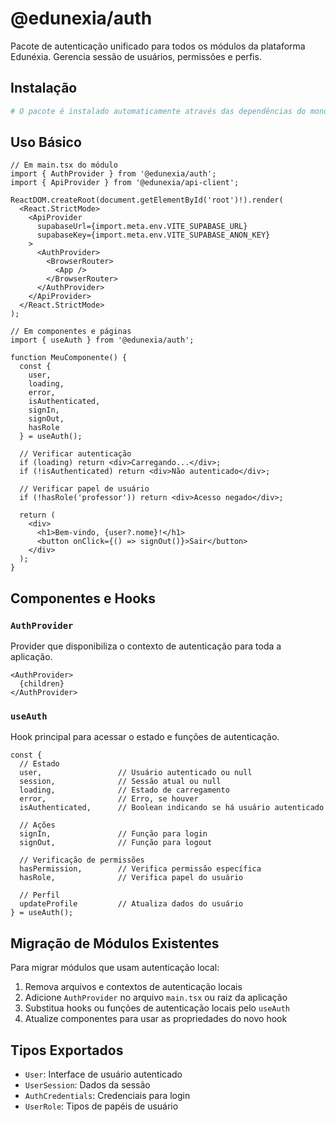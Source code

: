 # @edunexia/auth

Pacote de autenticação unificado para todos os módulos da plataforma Edunéxia. Gerencia sessão de usuários, permissões e perfis.

## Instalação

```bash
# O pacote é instalado automaticamente através das dependências do monorepo
```

## Uso Básico

```tsx
// Em main.tsx do módulo
import { AuthProvider } from '@edunexia/auth';
import { ApiProvider } from '@edunexia/api-client';

ReactDOM.createRoot(document.getElementById('root')!).render(
  <React.StrictMode>
    <ApiProvider
      supabaseUrl={import.meta.env.VITE_SUPABASE_URL}
      supabaseKey={import.meta.env.VITE_SUPABASE_ANON_KEY}
    >
      <AuthProvider>
        <BrowserRouter>
          <App />
        </BrowserRouter>
      </AuthProvider>
    </ApiProvider>
  </React.StrictMode>
);

// Em componentes e páginas
import { useAuth } from '@edunexia/auth';

function MeuComponente() {
  const { 
    user,
    loading,
    error,
    isAuthenticated,
    signIn,
    signOut,
    hasRole
  } = useAuth();
  
  // Verificar autenticação
  if (loading) return <div>Carregando...</div>;
  if (!isAuthenticated) return <div>Não autenticado</div>;
  
  // Verificar papel de usuário
  if (!hasRole('professor')) return <div>Acesso negado</div>;
  
  return (
    <div>
      <h1>Bem-vindo, {user?.nome}!</h1>
      <button onClick={() => signOut()}>Sair</button>
    </div>
  );
}
```

## Componentes e Hooks

### `AuthProvider`

Provider que disponibiliza o contexto de autenticação para toda a aplicação.

```tsx
<AuthProvider>
  {children}
</AuthProvider>
```

### `useAuth`

Hook principal para acessar o estado e funções de autenticação.

```tsx
const { 
  // Estado
  user,                 // Usuário autenticado ou null
  session,              // Sessão atual ou null
  loading,              // Estado de carregamento
  error,                // Erro, se houver
  isAuthenticated,      // Boolean indicando se há usuário autenticado
  
  // Ações
  signIn,               // Função para login
  signOut,              // Função para logout
  
  // Verificação de permissões
  hasPermission,        // Verifica permissão específica
  hasRole,              // Verifica papel do usuário
  
  // Perfil
  updateProfile         // Atualiza dados do usuário
} = useAuth();
```

## Migração de Módulos Existentes

Para migrar módulos que usam autenticação local:

1. Remova arquivos e contextos de autenticação locais
2. Adicione `AuthProvider` no arquivo `main.tsx` ou raiz da aplicação
3. Substitua hooks ou funções de autenticação locais pelo `useAuth`
4. Atualize componentes para usar as propriedades do novo hook

## Tipos Exportados

- `User`: Interface de usuário autenticado
- `UserSession`: Dados da sessão
- `AuthCredentials`: Credenciais para login
- `UserRole`: Tipos de papéis de usuário 